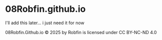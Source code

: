 # 08Robfin.github.io
I'll add this later... i just need it for now

08Robfin.Github.io © 2025 by Robfin is licensed under CC BY-NC-ND 4.0 
